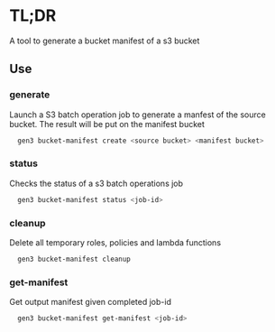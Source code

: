# TL;DR

A tool to generate a bucket manifest of a s3 bucket

## Use

### generate

Launch a S3 batch operation job to generate a manfest of the source bucket. The result will be put on the manifest bucket

```bash
  gen3 bucket-manifest create <source bucket> <manifest bucket>
```

### status
Checks the status of a s3 batch operations job

```bash
  gen3 bucket-manifest status <job-id>
```

### cleanup
Delete all temporary roles, policies and lambda functions

```bash
  gen3 bucket-manifest cleanup
```

### get-manifest
Get output manifest given completed job-id

```bash
  gen3 bucket-manifest get-manifest <job-id>
```
